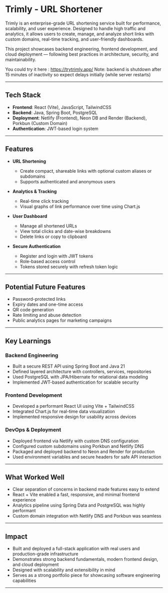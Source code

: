 # Trimly - URL Shortener

Trimly is an enterprise-grade URL shortening service built for performance, scalability, and user experience. Designed to handle high traffic and analytics, it allows users to create, manage, and analyze short links with custom domains, real-time tracking, and user-friendly dashboards.

This project showcases backend engineering, frontend development, and cloud deployment — following best practices in architecture, security, and maintainability.

You could try it here :
https://trytrimly.app/
Note: backend is shutdown after 15 minutes of inactivity so expect delays initially (while server restarts)

---

## Tech Stack

- **Frontend**: React (Vite), JavaScript, TailwindCSS
- **Backend**: Java, Spring Boot, PostgreSQL
- **Deployment**: Netlify (Frontend), Neon DB and Render (Backend), Porkbun (Custom Domain)
- **Authentication**: JWT-based login system

---

## Features

- **URL Shortening**
  - Create compact, shareable links with optional custom aliases or subdomains
  - Supports authenticated and anonymous users

- **Analytics & Tracking**
  - Real-time click tracking
  - Visual graphs of link performance over time using Chart.js

- **User Dashboard**
  - Manage all shortened URLs
  - View total clicks and date-wise breakdowns
  - Delete links or copy to clipboard

- **Secure Authentication**
  - Register and login with JWT tokens
  - Role-based access control
  - Tokens stored securely with refresh token logic

---

## Potential Future Features

- Password-protected links
- Expiry dates and one-time access
- QR code generation
- Rate limiting and abuse detection
- Public analytics pages for marketing campaigns

---

## Key Learnings

### Backend Engineering

- Built a secure REST API using Spring Boot and Java 21
- Defined layered architecture with controllers, services, repositories
- Used PostgreSQL with JPA/Hibernate for relational data modeling
- Implemented JWT-based authentication for scalable security

### Frontend Development

- Developed a performant React UI using Vite + TailwindCSS
- Integrated Chart.js for real-time data visualization
- Implemented responsive design for usability across devices

### DevOps & Deployment

- Deployed frontend via Netlify with custom DNS configuration
- Configured custom subdomains using Porkbun and Netlify DNS
- Packaged and deployed backend to Neon and Render for production
- Used environment variables and secure headers for safe API interaction

---

## What Worked Well

- Clear separation of concerns in backend made features easy to extend
- React + Vite enabled a fast, responsive, and minimal frontend experience
- Analytics pipeline using Spring Data and PostgreSQL was highly performant
- Custom domain integration with Netlify DNS and Porkbun was seamless

---

## Impact

- Built and deployed a full-stack application with real users and production-grade infrastructure
- Demonstrates strong backend fundamentals, modern frontend design, and cloud deployment
- Designed with scalability and extensibility in mind
- Serves as a strong portfolio piece for showcasing software engineering capabilities

---

